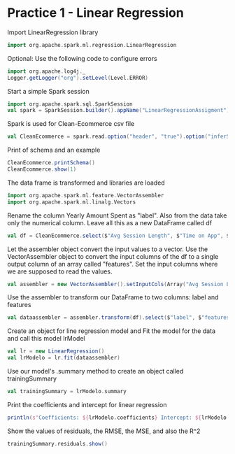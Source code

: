 # Practice 1 - Linear Regression

Import LinearRegression library
```scala
import org.apache.spark.ml.regression.LinearRegression
```
Optional: Use the following code to configure errors
```scala
import org.apache.log4j._
Logger.getLogger("org").setLevel(Level.ERROR)
```
Start a simple Spark session
```scala
import org.apache.spark.sql.SparkSession
val spark = SparkSession.builder().appName("LinearRegressionAssigment").getOrCreate()
```
Spark is used for Clean-Ecommerce csv file
```scala
val CleanEcommerce = spark.read.option("header", "true").option("inferSchema","true")csv("Clean-Ecommerce.csv")
```
Print of schema and an example
```scala
CleanEcommerce.printSchema()
CleanEcommerce.show(1)
```
The data frame is transformed and libraries are loaded
```scala
import org.apache.spark.ml.feature.VectorAssembler
import org.apache.spark.ml.linalg.Vectors
```
Rename the column Yearly Amount Spent as "label". Also from the data take only the numerical column. Leave all this as a new DataFrame called df
```scala
val df = CleanEcommerce.select($"Avg Session Length", $"Time on App", $"Time on Website", $"Length of Membership", $"Yearly Amount Spent".as("label"))
```
Let the assembler object convert the input values to a vector. Use the VectorAssembler object to convert the input columns of the df to a single output column of an array called "features". Set the input columns where we are supposed to read the values.
```scala
val assembler = new VectorAssembler().setInputCols(Array("Avg Session Length", "Time on App", "Time on Website", "Length of Membership")).setOutputCol("features")
```
Use the assembler to transform our DataFrame to two columns: label and features
```scala
val dataassembler = assembler.transform(df).select($"label", $"features")
```
Create an object for line regression model and Fit the model for the data and call this model lrModel
```scala
val lr = new LinearRegression()
val lrModelo = lr.fit(dataassembler)
```
Use our model's .summary method to create an object called trainingSummary
```scala
val trainingSummary = lrModelo.summary
```
Print the coefficients and intercept for linear regression
```scala
println(s"Coefficients: ${lrModelo.coefficients} Intercept: ${lrModelo.intercept}")
```
Show the values of residuals, the RMSE, the MSE, and also the R^2
```scala
trainingSummary.residuals.show()
```

